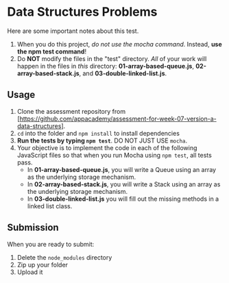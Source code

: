 # Data Structures Problems

Here are some important notes about this test.

1. When you do this project, _do not use the mocha command_. Instead, **use the
   npm test command**!
2. Do **NOT** modify the files in the "test" directory. _All_ of your work will
   happen in the files in _this_ directory: **01-array-based-queue.js**,
   **02-array-based-stack.js**, and **03-double-linked-list.js**.

## Usage

1. Clone the assessment repository from
   [https://github.com/appacademy/assessment-for-week-07-version-a-data-structures].
2. `cd` into the folder and `npm install` to install dependencies
3. **Run the tests by typing `npm test`**. DO NOT JUST USE `mocha`.
4. Your objective is to implement the code in each of the following JavaScript
   files so that when you run Mocha using `npm test`, all tests pass.
   * In **01-array-based-queue.js**, you will write a Queue using an array as
     the underlying storage mechanism.
   * In **02-array-based-stack.js**, you will write a Stack using an array as
     the underlying storage mechanism.
   * In **03-double-linked-list.js** you will fill out the missing methods in a
      linked list class.


## Submission

When you are ready to submit:

1. Delete the `node_modules` directory
2. Zip up your folder
3. Upload it

[https://github.com/appacademy/assessment-for-week-07-version-a-data-structures]:https://github.com/appacademy/assessment-for-week-07-version-a-data-structures